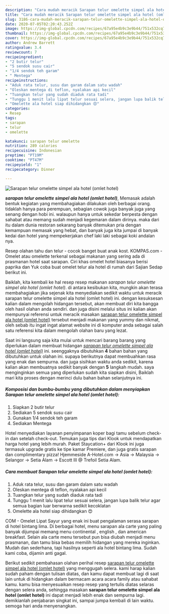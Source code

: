 ```yaml
---
description: "Cara mudah meracik Sarapan telur omelette simpel ala hotel (omlet hotel) yang Lezat Sekali"
title: "Cara mudah meracik Sarapan telur omelette simpel ala hotel (omlet hotel) yang Lezat Sekali"
slug: 3186-cara-mudah-meracik-sarapan-telur-omelette-simpel-ala-hotel-omlet-hotel-yang-lezat-sekali
date: 2020-07-05T02:20:43.252Z
image: https://img-global.cpcdn.com/recipes/67a95e4b9c3e9b44/751x532cq70/sarapan-telur-omelette-simpel-ala-hotel-omlet-hotel-foto-resep-utama.jpg
thumbnail: https://img-global.cpcdn.com/recipes/67a95e4b9c3e9b44/751x532cq70/sarapan-telur-omelette-simpel-ala-hotel-omlet-hotel-foto-resep-utama.jpg
cover: https://img-global.cpcdn.com/recipes/67a95e4b9c3e9b44/751x532cq70/sarapan-telur-omelette-simpel-ala-hotel-omlet-hotel-foto-resep-utama.jpg
author: Andrew Barrett
ratingvalue: 3.4
reviewcount: 7
recipeingredient:
- "2 butir telur"
- "5 sendok susu cair"
- "1/4 sendok teh garam"
- " Mentega"
recipeinstructions:
- "Aduk rata telur, susu dan garam dalam satu wadah"
- "Oleskan mentega di teflon, nyalakan api kecil"
- "Tuangkan telur yang sudah diaduk rata tadi"
- "Tunggu 1 menit lalu lipat telur sesuai selera, jangan lupa balik telur agar semua bagian luar berwarna sedikit kecoklatan"
- "Omelette ala hotel siap dihidangkan 😍"
categories:
- Resep
tags:
- sarapan
- telur
- omelette

katakunci: sarapan telur omelette 
nutrition: 289 calories
recipecuisine: Indonesian
preptime: "PT19M"
cooktime: "PT47M"
recipeyield: "1"
recipecategory: Dinner

---
```



![Sarapan telur omelette simpel ala hotel (omlet hotel)](https://img-global.cpcdn.com/recipes/67a95e4b9c3e9b44/751x532cq70/sarapan-telur-omelette-simpel-ala-hotel-omlet-hotel-foto-resep-utama.jpg)

<b><i>sarapan telur omelette simpel ala hotel (omlet hotel)</i></b>, Memasak adalah bentuk kegiatan yang membahagiakan dilakukan oleh berbagai orang. tidaklah hanya para perempuan, sebagian cowok juga banyak juga yang senang dengan hobi ini. walaupun hanya untuk sekedar berpesta dengan sahabat atau memang sudah menjadi kegemaran dalam dirinya. maka dari itu dalam dunia restoran sekarang banyak ditemukan pria dengan kemampuan memasak yang hebat, dan banyak juga kita jumpai di banyak kedai dan hotel yang mempekerjakan chef laki laki sebagai koki andalan nya.

Resep olahan tahu dan telur - cocok banget buat anak kost. KOMPAS.com - Omelet atau omelette terkenal sebagai makanan yang sering ada di prasmanan hotel saat sarapan. Ciri khas omelet hotel biasanya berisi paprika dan Yuk coba buat omelet telur ala hotel di rumah dari Sajian Sedap berikut ini.

Baiklah, kita kembali ke hal resep resep makanan <i>sarapan telur omelette simpel ala hotel (omlet hotel)</i>. di antara kesibukan kita, mungkin akan terasa membahagiakan jika sejenak kita menyediakan sedikit waktu untuk meracik sarapan telur omelette simpel ala hotel (omlet hotel) ini. dengan kesuksesan kalian dalam mengolah hidangan tersebut, akan membuat diri kita bangga oleh hasil olahan anda sendiri. dan juga disini melalui situs ini kalian akan mempunyai referensi untuk meracik masakan <u>sarapan telur omelette simpel ala hotel (omlet hotel)</u> tersebut menjadi makanan yang yummy dan nikmat, oleh sebab itu ingat ingat alamat website ini di komputer anda sebagai salah satu referensi kita dalam mengolah olahan baru yang lezat.


Saat ini langsung saja kita mulai untuk mencari barang barang yang diperlukan dalam membuat hidangan <u><i>sarapan telur omelette simpel ala hotel (omlet hotel)</i></u> ini. seenggaknya dibutuhkan <b>4</b> bahan bahan yang dibutuhkan untuk olahan ini. supaya berikutnya dapat membuahkan rasa yang enak dan sempurna. dan juga sisihkan waktu anda sedikit, karena kalian akan membuatnya sedikit banyak dengan <b>5</b> langkah mudah. saya menginginkan semua yang diperlukan sudah kita siapkan disini, Baiklah mari kita proses dengan merinci dulu bahan bahan selanjutnya ini.

<!--inarticleads1-->

##### Komposisi dan bumbu-bumbu yang dibutuhkan dalam menyiapkan Sarapan telur omelette simpel ala hotel (omlet hotel):

1. Siapkan 2 butir telur
1. Sediakan 5 sendok susu cair
1. Gunakan 1/4 sendok teh garam
1. Sediakan  Mentega


Hotel menyediakan layanan penyimpanan koper bagi tamu sebelum check-in dan setelah check-out. Temukan juga tips dari Klook untuk mendapatkan harga hotel yang lebih murah. Paket Staycation+ dari Klook ini juga termasuk upgrade gratis ke tipe kamar Premiere, dan juga gratis sarapan dan complimentary pizza! Hjemmeside A-Hotel.com → Asia → Malaysia → Selangor → Setia Alam → Escott III @ Trefoil Setia Alam. 

<!--inarticleads2-->

##### Cara membuat Sarapan telur omelette simpel ala hotel (omlet hotel):

1. Aduk rata telur, susu dan garam dalam satu wadah
1. Oleskan mentega di teflon, nyalakan api kecil
1. Tuangkan telur yang sudah diaduk rata tadi
1. Tunggu 1 menit lalu lipat telur sesuai selera, jangan lupa balik telur agar semua bagian luar berwarna sedikit kecoklatan
1. Omelette ala hotel siap dihidangkan 😍


COM - Omelet Lipat Sayur yang enak ini buat pengalaman serasa sarapan di hotel bintang lima. Di berbagai hotel, menu sarapan ala carte yang paling banyak dijumpai memang menu continental , english , dan american breakfast. Selain ala carte menu tersebut pun bisa diubah menjadi menu prasmanan, dan tamu bisa bebas memilih hidangan yang mereka inginkan. Mudah dan sederhana, tapi hasilnya seperti ala hotel bintang lima. Sudah kami coba, dijamin anti gagal. 

Berikut sedikit pembahasan olahan perihal resep <u>sarapan telur omelette simpel ala hotel (omlet hotel)</u> yang menggugah selera. kami harap kalian sudah paham dengan tulisan diatas, dan kamu dapat membuat lagi di saat lain untuk di hidangkan dalam bermacam acara acara family atau sahabat kamu. kamu bisa menyesuaikan resep resep yang tertulis diatas selaras dengan selera anda, sehingga masakan <b>sarapan telur omelette simpel ala hotel (omlet hotel)</b> ini dapat menjadi lebih enak dan sempurna lagi. demikianlah penjabaran singkat ini, sampai jumpa kembali di lain waktu. semoga hari anda menyenangkan.
